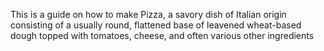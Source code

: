 This is a guide on how to make Pizza, a savory dish of Italian origin consisting of a usually round, flattened base of leavened wheat-based dough topped with tomatoes, cheese, and often various other ingredients